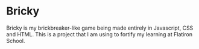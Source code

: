 # Bricky

Bricky is my brickbreaker-like game being made entirely in Javascript, CSS and HTML. This is a project that I am using to fortify my learning at Flatiron School.
